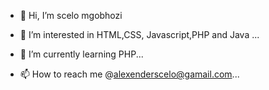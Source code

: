 - 👋 Hi, I’m  scelo mgobhozi
- 👀 I’m interested in HTML,CSS, Javascript,PHP and Java ...
- 🌱 I’m currently learning PHP...

- 📫 How to reach me  @alexenderscelo@gamail.com...

<!---
scelomgobhozi/scelomgobhozi is a ✨ special ✨ repository because its `README.md` (this file) appears on your GitHub profile.
You can click the Preview link to take a look at your changes.
--->
